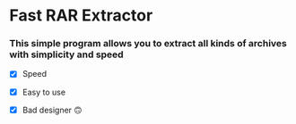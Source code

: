# Fast RAR Extractor

### This simple program allows you to extract all kinds of archives with simplicity and speed

- [x] Speed
- [x] Easy to use
- [x] Bad designer 🙃


